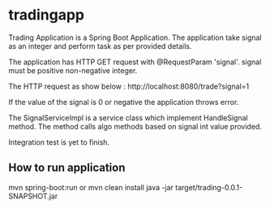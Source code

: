 # tradingapp

Trading Application is a Spring Boot Application. The application take signal as an integer and perform task as per provided details.

The application has HTTP GET request with @RequestParam 'signal'. signal must be positive non-negative integer. 

The HTTP request as show below :
http://localhost:8080/trade?signal=1

If the value of the signal is 0 or negative the application throws error.

The SignalServiceImpl is a service class which implement HandleSignal method. The method calls algo methods based on signal int value provided.

Integration test is yet to finish.



How to run application
-----------------------

mvn spring-boot:run
or
mvn clean install
java -jar target/trading-0.0.1-SNAPSHOT.jar




